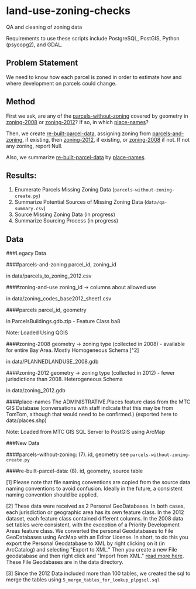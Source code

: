 # land-use-zoning-checks
QA and cleaning of zoning data

Requirements to use these scripts include PostgreSQL, PostGIS, Python (psycopg2), and GDAL. 

## Problem Statement

We need to know how each parcel is zoned in order to estimate how and where development on parcels could change. 

## Method

First we ask, are any of the [parcels-without-zoning](#parcels-without-zoning) covered by geometry in [zoning-2008](#zoning-2008) or [zoning-2012](#zoning-2012)? If so, in which [place-names](#place-names)? 

Then, we create [re-built-parcel-data](#re-built-parcel-data), assigning zoning from [parcels-and-zoning](#parcels-and-zoning), if existing, then [zoning-2012](#zoning-2012), if existing, or [zoning-2008](#zoning-2008) if not. If not any zoning, report Null. 

Also, we summarize [re-built-parcel-data](#re-built-parcel-data) by [place-names](#place-names).

## Results:

1. Enumerate Parcels Missing Zoning Data (`parcels-without-zoning-create.py`)
2. Summarize Potential Sources of Missing Zoning Data (`data/qa-summary.csv`)
3. Source Missing Zoning Data (in progress)
4. Summarize Sourcing Process (in progress)

## Data 

###Legacy Data

####parcels-and-zoning
parcel_id, zoning_id 

in data/parcels_to_zoning_2012.csv

####zoning-and-use
zoning_id -> columns about allowed use 

in data/zoning_codes_base2012_sheet1.csv

####parcels
parcel_id, geometry 

in ParcelsBuildings.gdb.zip - Feature Class ba8

Note: Loaded Using QGIS

####zoning-2008
geometry -> zoning type (collected in 2008) - available for entire Bay Area. Mostly Homogeneous Schema [^2] 

in data/PLANNEDLANDUSE_2008.gdb

####zoning-2012
geometry -> zoning type (collected in 2012) - fewer jurisdictions than 2008. Heterogeneous Schema 

in data/zoning_2012.gdb

####place-names
The ADMINISTRATIVE.Places feature class from the MTC GIS Database (conversations with staff indicate that this may be from TomTom, although that would need to be confirmed.) (exported here to data/places.shp)

Note: Loaded from MTC GIS SQL Server to PostGIS using ArcMap

###New Data

####parcels-without-zoning:
(7). id, geometry
see `parcels-without-zoning-create.py`

####re-built-parcel-data:
(8). id, geometry, source table

[1] Please note that file naming conventions are copied from the source data naming conventions to avoid confusion. Ideally in the future, a consistent naming convention should be applied.

[2] These data were received as 2 Personal GeoDatabases. In both cases, each jurisdiction or geographic area has its own feature class. In the 2012 dataset, each feature class contained different columns. In the 2008 data set tables were consistent, with the exception of a Priority Development Areas feature class. We converted the personal Geodatabases to File GeoDatabases using ArcMap with an Editor License. In short, to do this you export the Personal Geodatabase to XML by right clicking on it (in ArcCatalog) and selecting "Export to XML." Then you create a new File geodatabase and then right click and "Import from XML." [read more here](http://help.arcgis.com/en/arcgisdesktop/10.0/help/index.html#//003n00000032000000). These File Geodabases are in the data directory. 

[3] Since the 2012 Data included more than 100 tables, we created the sql to merge the tables using `5_merge_tables_for_lookup_plpgsql.sql`
